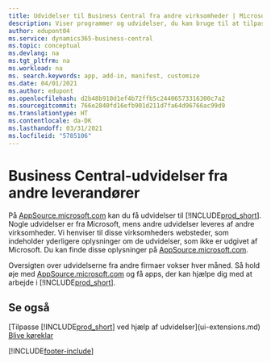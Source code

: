```yaml
---
title: Udvidelser til Business Central fra andre virksomheder | Microsoft Docs
description: Viser programmer og udvidelser, du kan bruge til at tilpasse Business Central, som leveres af andre firmaer.
author: edupont04
ms.service: dynamics365-business-central
ms.topic: conceptual
ms.devlang: na
ms.tgt_pltfrm: na
ms.workload: na
ms. search.keywords: app, add-in, manifest, customize
ms.date: 04/01/2021
ms.author: edupont
ms.openlocfilehash: d2b48b910d1ef4b72ffb5c24406573316300c7a2
ms.sourcegitcommit: 766e2840fd16efb901d211d7fa64d96766ac99d9
ms.translationtype: HT
ms.contentlocale: da-DK
ms.lasthandoff: 03/31/2021
ms.locfileid: "5785106"
---
```

# <a name="business-central-extensions-by-other-providers"></a>Business Central-udvidelser fra andre leverandører

På [AppSource.microsoft.com](https://appsource.microsoft.com/) kan du få udvidelser til [!INCLUDE[prod_short](includes/prod_short.md)]. Nogle udvidelser er fra Microsoft, mens andre udvidelser leveres af andre virksomheder. Vi henviser til disse virksomheders websteder, som indeholder yderligere oplysninger om de udvidelser, som ikke er udgivet af Microsoft. Du kan finde disse oplysninger på [AppSource.microsoft.com](https://go.microsoft.com/fwlink/?linkid=2081646).  

Oversigten over udvidelserne fra andre firmaer vokser hver måned. Så hold øje med [AppSource.microsoft.com](https://go.microsoft.com/fwlink/?linkid=2081646) og få apps, der kan hjælpe dig med at arbejde i [!INCLUDE[prod_short](includes/prod_short.md)].  

## <a name="see-also"></a>Se også

[Tilpasse [!INCLUDE[prod_short](includes/prod_short.md)] ved hjælp af udvidelser](ui-extensions.md)  
[Blive køreklar](ui-get-ready-business.md)  


[!INCLUDE[footer-include](includes/footer-banner.md)]